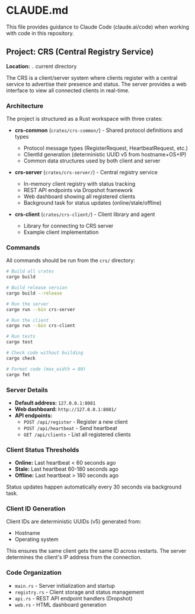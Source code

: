 # CLAUDE.md

This file provides guidance to Claude Code (claude.ai/code) when working with code in this repository.

## Project: CRS (Central Registry Service)

**Location:** `.` current directory

The CRS is a client/server system where clients register with a central service to advertise their presence and status. The server provides a web interface to view all connected clients in real-time.

### Architecture

The project is structured as a Rust workspace with three crates:

- **crs-common** (`crates/crs-common/`) - Shared protocol definitions and types
  - Protocol message types (RegisterRequest, HeartbeatRequest, etc.)
  - ClientId generation (deterministic UUID v5 from hostname+OS+IP)
  - Common data structures used by both client and server

- **crs-server** (`crates/crs-server/`) - Central registry service
  - In-memory client registry with status tracking
  - REST API endpoints via Dropshot framework
  - Web dashboard showing all registered clients
  - Background task for status updates (online/stale/offline)

- **crs-client** (`crates/crs-client/`) - Client library and agent
  - Library for connecting to CRS server
  - Example client implementation

### Commands

All commands should be run from the `crs/` directory:

```bash
# Build all crates
cargo build

# Build release version
cargo build --release

# Run the server
cargo run --bin crs-server

# Run the client
cargo run --bin crs-client

# Run tests
cargo test

# Check code without building
cargo check

# Format code (max_width = 80)
cargo fmt
```

### Server Details

- **Default address:** `127.0.0.1:8081`
- **Web dashboard:** `http://127.0.0.1:8081/`
- **API endpoints:**
  - `POST /api/register` - Register a new client
  - `POST /api/heartbeat` - Send heartbeat
  - `GET /api/clients` - List all registered clients

### Client Status Thresholds

- **Online:** Last heartbeat < 60 seconds ago
- **Stale:** Last heartbeat 60-180 seconds ago
- **Offline:** Last heartbeat > 180 seconds ago

Status updates happen automatically every 30 seconds via background task.

### Client ID Generation

Client IDs are deterministic UUIDs (v5) generated from:
- Hostname
- Operating system

This ensures the same client gets the same ID across restarts. The server
determines the client's IP address from the connection.

### Code Organization

- `main.rs` - Server initialization and startup
- `registry.rs` - Client storage and status management
- `api.rs` - REST API endpoint handlers (Dropshot)
- `web.rs` - HTML dashboard generation
